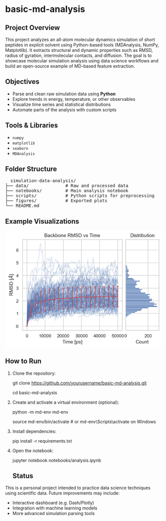 # basic-md-analysis

## Project Overview

This project analyzes an all-atom molecular dynamics simulation of short peptides in explicit solvent using Python-based tools (MDAnalysis, NumPy, Matplotlib). It extracts structural and dynamic properties such as RMSD, radius of gyration, intermolecular contacts, and diffusion. The goal is to showcase molecular simulation analysis using data science workflows and build an open-source example of MD-based feature extraction.

## Objectives

- Parse and clean raw simulation data using **Python**
- Explore trends in energy, temperature, or other observables
- Visualize time series and statistical distributions
- Automate parts of the analysis with custom scripts

## Tools & Libraries

- `numpy`
- `matplotlib`
- `seaborn`
- `MDAnalysis`

## Folder Structure

<pre>
  simulation-data-analysis/ 
├── data/              # Raw and processed data 
├── notebooks/         # Main analysis notebook
├── scripts/           # Python scripts for preprocessing
├── figures/           # Exported plots
└── README.md
</pre>

## Example Visualizations

![energy plot](figures/rmsd.png)

## How to Run

1. Clone the repository:

   git clone https://github.com/yourusername/basic-md-analysis.git
   
   cd basic-md-analysis

3. Create and activate a virtual environment (optional):

   python -m md-env md-env
   
   source md-env/bin/activate  # or md-env\Scripts\activate on Windows

4. Install dependencies:

   pip install -r requirements.txt

5. Open the notebook:

   jupyter notebook notebooks/analysis.ipynb

   ## Status

This is a personal project intended to practice data science techniques using scientific data. Future improvements may include:
- Interactive dashboard (e.g. Dash/Plotly)
- Integration with machine learning models
- More advanced simulation parsing tools


